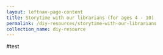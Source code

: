 ```yaml
---
layout: leftnav-page-content
title: Storytime with our librarians (for ages 4 - 10)
permalink: /diy-resources/storytime-with-our-librarians
collection_name: diy-resource
---
```


#test